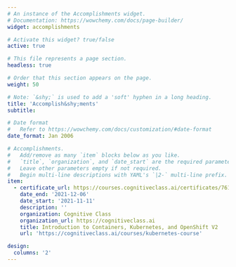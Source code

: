 ```yaml
---
# An instance of the Accomplishments widget.
# Documentation: https://wowchemy.com/docs/page-builder/
widget: accomplishments

# Activate this widget? true/false
active: true

# This file represents a page section.
headless: true

# Order that this section appears on the page.
weight: 50

# Note: `&shy;` is used to add a 'soft' hyphen in a long heading.
title: 'Accomplish&shy;ments'
subtitle:

# Date format
#   Refer to https://wowchemy.com/docs/customization/#date-format
date_format: Jan 2006

# Accomplishments.
#   Add/remove as many `item` blocks below as you like.
#   `title`, `organization`, and `date_start` are the required parameters.
#   Leave other parameters empty if not required.
#   Begin multi-line descriptions with YAML's `|2-` multi-line prefix.
item:
  - certificate_url: https://courses.cognitiveclass.ai/certificates/761849168c3643b19f1d992894d76832
    date_end: '2021-12-06'
    date_start: '2021-11-11'
    description: ''
    organization: Cognitive Class
    organization_url: https://cognitiveclass.ai
    title: Introduction to Containers, Kubernetes, and OpenShift V2
    url: 'https://cognitiveclass.ai/courses/kubernetes-course'

design:
  columns: '2'
---
```

